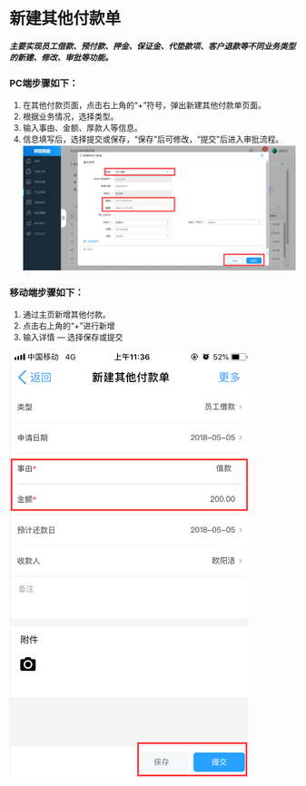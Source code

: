 # 新建其他付款单

##### 主要实现员工借款、预付款、押金、保证金、代垫款项、客户退款等不同业务类型的新建、修改、审批等功能。

### PC端步骤如下：

1. 在其他付款页面，点击右上角的“+”符号，弹出新建其他付款单页面。
2. 根据业务情况，选择类型。
3. 输入事由、金额、厚款人等信息。
4. 信息填写后，选择提交或保存，“保存”后可修改，“提交”后进入审批流程。![](/assets/其他.png)

### 移动端步骤如下：

1. 通过主页新增其他付款。
2. 点击右上角的“+”进行新增
3. 输入详情  —  选择保存或提交

![](/assets/2.png)

